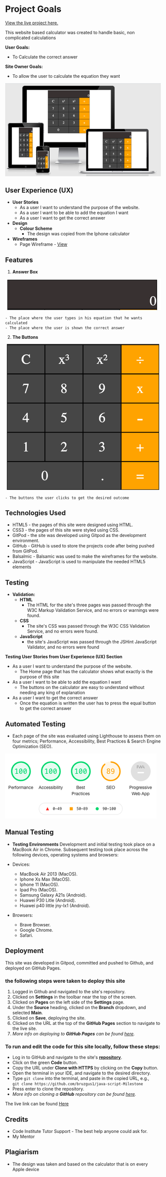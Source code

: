 # Project Goals
[View the live project here.](https://bruzgus1.github.io/java-script-Milestone/)

This website based calculator was created to handle basic, non complicated calculations

**User Goals:**

- To Calculate the correct answer


**Site Owner Goals:**
- To allow the user to calculate the equation they want

![how the website looks on diffrent devices](/assets/images/am-i-responsive.png)


## User Experience (UX)

- **User Stories**
    - As a user I want to understand the purpose of the website.
    - As a user I want to be able to add the equation I want
    - As a user I want to get the correct answer
- **Design**
    - **Colour Scheme** 
        - The design was copied from the Iphone calculator
- **Wireframes**
    - Page Wireframe - [View](/wireframes/home.webp)



## Features

1. **Answer Box**

![answer box screenshot](/assets/images/answer-box.png)

    - The place where the user types in his equation that he wants calculated
    - The place where the user is shown the correct answer
2. **The Buttons**

![The buttons screenshot](/assets/images/buttons.png)

    - The buttons the user clicks to get the desired outcome

## Technologies Used
- HTML5 - the pages of this site were designed using HTML.
- CSS3 - the pages of this site were styled using CSS.
- GitPod - the site was developed using Gitpod as the development environment.
- GitHub - GitHub is used to store the projects code after being pushed from GitPod.
- Balsalmic - Balsamic was used to make the wireframes for the website.
- JavaScript - JavaScript is used to manipulate the needed HTML5 elements

## Testing

 - **Validation:**
    - **HTML**
        - The HTML for the site's three pages was passed through the W3C Markup Validation Service, and no errors or warnings were found.
    - **CSS**
        - The site's CSS was passed through the W3C CSS Validation Service, and no errors were found.
    - **JavaScript**
        - the site's JavaScript was passed through the JSHint JavaScript Validator, and no errors were found

**Testing User Stories from User Experience (UX) Section**
- As a user I want to understand the purpose of the website.
    - The Home page that has the calculator shows what exactly is the purpose of this site
- As a user I want to be able to add the equation I want
    - The buttons on the calculator are easy to understand without needing any king of explanation
- As a user I want to get the correct answer
    - Once the equation is written the user has to press the equal button to get the correct answer 
    

## Automated Testing
- Each page of the site was evaluated using Lighthouse to assess them on four metrics; Performance, Accessibility, Best Practices & Search Engine Optimization (SEO).

![lighthouse scores screenshot](/assets/images/scores.png)

## Manual Testing 

- **Testing Environments**
Development and initial testing took place on a MacBook Air in Chrome. Subsequent testing took place across the following devices, operating systems and browsers:

- Devices:
    - MacBook Air 2013 (MacOS).
    - Iphone Xs Max (MacOS).
    - Iphone 11 (MacOS).
    - Ipad Pro (MacOS).
    - Samsung Galaxy A21s (Android).
    - Huawei P30 Litle (Android).
    - Huawei p40 little jny-lx1 (Android).

- Browsers:
    - Brave Browser.
    - Google Chrome.
    - Safari.

## Deployment
This site was developed in Gitpod, committed and pushed to Github, and deployed on GitHub Pages.
 ### the following steps were taken to deploy this site
1. Logged in Github and navigated to the site's repository.
2. Clicked on **Settings** in the toolbar near the top of the screen.
3. Clicked on **Pages** on the left side of the **Settings** page.
4. Under the **Source** heading, clicked on the **Branch** dropdown, and selected **Main**.
5. Clicked on **Save**, deploying the site.
6. Clicked on the URL at the top of the **GitHub Pages** section to navigate to the live site.
7. *More info on deploying to **GitHub Pages** can be found [here](https://docs.github.com/en/github/working-with-github-pages/creating-a-github-pages-site#creating-your-site).*

### To run and edit the code for this site locally, follow these steps:
* Log in to GitHub and navigate to the site's **[repository](https://github.com/bruzgus1/java-script-Milestone)**.
* Click on the green **Code** button.
* Copy the URL under **Clone with HTTPS** by clicking on the **Copy** button.
* Open the terminal in your IDE, and navigate to the desired directory.
* Type `git clone` into the terminal, and paste in the copied URL, e.g.,  
``git clone https://github.com/bruzgus1/java-script-Milestone``
* Press enter to clone the repository.
* *More info on cloning a **GitHub** repository can be found [here](https://docs.github.com/en/github/creating-cloning-and-archiving-repositories/cloning-a-repository).*

The live link can be found [Here](https://bruzgus1.github.io/java-script-Milestone/)

## Credits
- Code Institute Tutor Support - The best help anyone could ask for.
- My Mentor

## Plagiarism

- The design was taken and based on the calculator that is on every Apple device